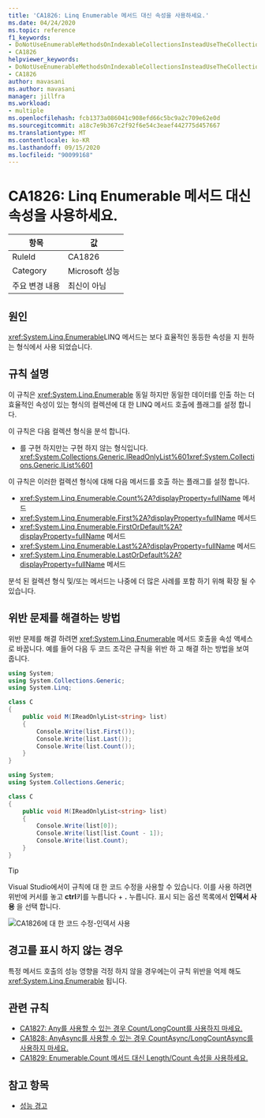 ```yaml
---
title: 'CA1826: Linq Enumerable 메서드 대신 속성을 사용하세요.'
ms.date: 04/24/2020
ms.topic: reference
f1_keywords:
- DoNotUseEnumerableMethodsOnIndexableCollectionsInsteadUseTheCollectionDirectlyAnalyzer
- CA1826
helpviewer_keywords:
- DoNotUseEnumerableMethodsOnIndexableCollectionsInsteadUseTheCollectionDirectlyAnalyzer
- CA1826
author: mavasani
ms.author: mavasani
manager: jillfra
ms.workload:
- multiple
ms.openlocfilehash: fcb1373a086041c908efd66c5bc9a2c709e62e0d
ms.sourcegitcommit: a18c7e9b367c2f92f6e54c3eaef442775d457667
ms.translationtype: MT
ms.contentlocale: ko-KR
ms.lasthandoff: 09/15/2020
ms.locfileid: "90099168"
---
```

# <a name="ca1826-use-property-instead-of-linq-enumerable-method"></a>CA1826: Linq Enumerable 메서드 대신 속성을 사용하세요.

|항목|값|
|-|-|
|RuleId|CA1826|
|Category|Microsoft 성능|
|주요 변경 내용|최신이 아님|

## <a name="cause"></a>원인

<xref:System.Linq.Enumerable>LINQ 메서드는 보다 효율적인 동등한 속성을 지 원하는 형식에서 사용 되었습니다.

## <a name="rule-description"></a>규칙 설명

이 규칙은 <xref:System.Linq.Enumerable> 동일 하지만 동일한 데이터를 인출 하는 더 효율적인 속성이 있는 형식의 컬렉션에 대 한 LINQ 메서드 호출에 플래그를 설정 합니다.

이 규칙은 다음 컬렉션 형식을 분석 합니다.

- 를 구현 하지만는 구현 하지 않는 형식입니다. <xref:System.Collections.Generic.IReadOnlyList%601><xref:System.Collections.Generic.IList%601>

이 규칙은 이러한 컬렉션 형식에 대해 다음 메서드를 호출 하는 플래그를 설정 합니다.

- <xref:System.Linq.Enumerable.Count%2A?displayProperty=fullName> 메서드
- <xref:System.Linq.Enumerable.First%2A?displayProperty=fullName> 메서드
- <xref:System.Linq.Enumerable.FirstOrDefault%2A?displayProperty=fullName> 메서드
- <xref:System.Linq.Enumerable.Last%2A?displayProperty=fullName> 메서드
- <xref:System.Linq.Enumerable.LastOrDefault%2A?displayProperty=fullName> 메서드

분석 된 컬렉션 형식 및/또는 메서드는 나중에 더 많은 사례를 포함 하기 위해 확장 될 수 있습니다.

## <a name="how-to-fix-violations"></a>위반 문제를 해결하는 방법

위반 문제를 해결 하려면 <xref:System.Linq.Enumerable> 메서드 호출을 속성 액세스로 바꿉니다. 예를 들어 다음 두 코드 조각은 규칙을 위반 하 고 해결 하는 방법을 보여 줍니다.

```csharp
using System;
using System.Collections.Generic;
using System.Linq;

class C
{
    public void M(IReadOnlyList<string> list)
    {
        Console.Write(list.First());
        Console.Write(list.Last());
        Console.Write(list.Count());
    }
}
```

```csharp
using System;
using System.Collections.Generic;

class C
{
    public void M(IReadOnlyList<string> list)
    {
        Console.Write(list[0]);
        Console.Write(list[list.Count - 1]);
        Console.Write(list.Count);
    }
}
```

> [!TIP]
> Visual Studio에서이 규칙에 대 한 코드 수정을 사용할 수 있습니다. 이를 사용 하려면 위반에 커서를 놓고 **ctrl**키를 누릅니다 + **.** 누릅니다. 표시 되는 옵션 목록에서 **인덱서 사용** 을 선택 합니다.
>
> ![CA1826에 대 한 코드 수정-인덱서 사용](media/ca1826-codefix.png)

## <a name="when-to-suppress-warnings"></a>경고를 표시 하지 않는 경우

특정 메서드 호출의 성능 영향을 걱정 하지 않을 경우에는이 규칙 위반을 억제 해도 <xref:System.Linq.Enumerable> 됩니다.

## <a name="related-rules"></a>관련 규칙

- [CA1827: Any를 사용할 수 있는 경우 Count/LongCount를 사용하지 마세요.](ca1827.md)
- [CA1828: AnyAsync를 사용할 수 있는 경우 CountAsync/LongCountAsync를 사용하지 마세요.](ca1828.md)
- [CA1829: Enumerable.Count 메서드 대신 Length/Count 속성을 사용하세요.](ca1829.md)

## <a name="see-also"></a>참고 항목

- [성능 경고](../code-quality/performance-warnings.md)
